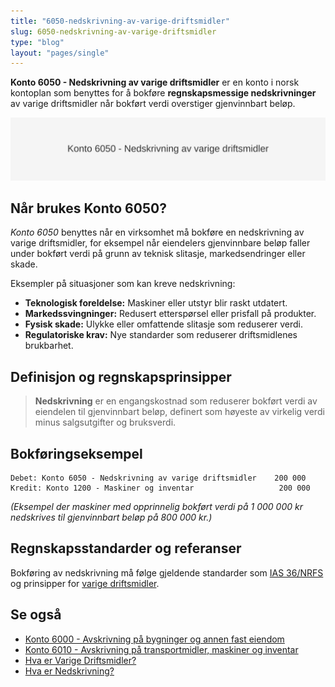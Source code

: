 ```yaml
---
title: "6050-nedskrivning-av-varige-driftsmidler"
slug: 6050-nedskrivning-av-varige-driftsmidler
type: "blog"
layout: "pages/single"
---
```


**Konto 6050 - Nedskrivning av varige driftsmidler** er en konto i norsk kontoplan som benyttes for å bokføre **regnskapsmessige nedskrivninger** av varige driftsmidler når bokført verdi overstiger gjenvinnbart beløp.

![Illustrasjon av konto 6050 - Nedskrivning av varige driftsmidler](6050-nedskrivning-av-varige-driftsmidler-image.svg)

## Når brukes Konto 6050?

*Konto 6050* benyttes når en virksomhet må bokføre en nedskrivning av varige driftsmidler, for eksempel når eiendelers gjenvinnbare beløp faller under bokført verdi på grunn av teknisk slitasje, markedsendringer eller skade.

Eksempler på situasjoner som kan kreve nedskrivning:

* **Teknologisk foreldelse:** Maskiner eller utstyr blir raskt utdatert.
* **Markedssvingninger:** Redusert etterspørsel eller prisfall på produkter.
* **Fysisk skade:** Ulykke eller omfattende slitasje som reduserer verdi.
* **Regulatoriske krav:** Nye standarder som reduserer driftsmidlenes brukbarhet.

## Definisjon og regnskapsprinsipper

> **Nedskrivning** er en engangskostnad som reduserer bokført verdi av eiendelen til gjenvinnbart beløp, definert som høyeste av virkelig verdi minus salgsutgifter og bruksverdi.

## Bokføringseksempel

```plaintext
Debet: Konto 6050 - Nedskrivning av varige driftsmidler    200 000
Kredit: Konto 1200 - Maskiner og inventar                   200 000
```

*(Eksempel der maskiner med opprinnelig bokført verdi på 1 000 000 kr nedskrives til gjenvinnbart beløp på 800 000 kr.)*

## Regnskapsstandarder og referanser

Bokføring av nedskrivning må følge gjeldende standarder som [IAS 36/NRFS](/blogs/regnskap/hva-er-nedskrivning "Hva er Nedskrivning? Komplett Guide til Nedskrivning av Eiendeler") og prinsipper for [varige driftsmidler](/blogs/regnskap/hva-er-varige-driftsmidler "Hva er Varige Driftsmidler? Komplett Guide til Vurdering og Bokføring").

## Se også

* [Konto 6000 - Avskrivning på bygninger og annen fast eiendom](/blogs/kontoplan/6000-avskrivning-pa-bygninger-og-annen-fast-eiendom "Konto 6000 - Avskrivning på bygninger og annen fast eiendom")
* [Konto 6010 - Avskrivning på transportmidler, maskiner og inventar](/blogs/kontoplan/6010-avskrivning-pa-transportmidler-mask-og-invent "Konto 6010 - Avskrivning på transportmidler, maskiner og inventar")
* [Hva er Varige Driftsmidler?](/blogs/regnskap/hva-er-varige-driftsmidler "Hva er Varige Driftsmidler? Komplett Guide til Vurdering og Bokføring")
* [Hva er Nedskrivning?](/blogs/regnskap/hva-er-nedskrivning "Hva er Nedskrivning? Komplett Guide til Verdifall på Eiendeler")
